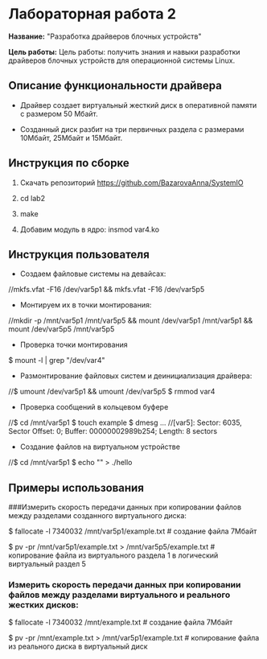 # Лабораторная работа 2

**Название:** "Разработка драйверов блочных устройств"

**Цель работы:** Цель работы: получить знания и навыки разработки драйверов блочных устройств для операционной системы Linux. 
 
## Описание функциональности драйвера

* Драйвер создает виртуальный жесткий диск в оперативной  памяти с размером 50 Мбайт. 

* Созданный диск разбит на три первичных раздела с размерами 10Мбайт, 25Мбайт и  15Мбайт.

## Инструкция по сборке

1. Скачать репозиторий https://github.com/BazarovaAnna/SystemIO

2. cd lab2

3. make

4. Добавим модуль в ядро: insmod var4.ko

## Инструкция пользователя

* Создаем файловые системы на девайсах:
 
//mkfs.vfat -F16 /dev/var5p1 && mkfs.vfat -F16 /dev/var5p5

* Монтируем их в точки монтирования:

//mkdir -p /mnt/var5p1 /mnt/var5p5 && mount /dev/var5p1 /mnt/var5p1 && mount /dev/var5p5 /mnt/var5p5

* Проверка точки монтирования

$ mount -l | grep "/dev/var4"

* Размонтирование файловых систем и деинициализация драйвера:

//$ umount /dev/var5p1 && umount /dev/var5p5
$ rmmod var4

* Проверка сообщений в кольцевом буфере

//$ cd /mnt/var5p1
$ touch example
$ dmesg
...
//[var5]: Sector: 6035, Sector Offset: 0; Buffer: 00000002989b254; Length: 8 sectors

* Создание файлов на виртуальном устройстве

//$ cd /mnt/var5p1
$ echo "<Message>" > ./hello

## Примеры использования

###Измерить скорость передачи данных при копировании файлов между разделами созданного виртуального диска:

$ fallocate -l 7340032 /mnt/var5p1/example.txt              # создание файла 7Мбайт

$ pv -pr /mnt/var5p1/example.txt > /mnt/var5p5/example.txt  # копирование файла из виртуального раздела 1 в логический виртуальный раздел 5

### Измерить скорость передачи данных при копировании файлов между разделами виртуального и реального жестких дисков:

$ fallocate -l 7340032 /mnt/example.txt              # создание файла 7Мбайт

$ pv -pr /mnt/example.txt > /mnt/var5p1/example.txt  # копирование файла из реального диска в виртуальный диск
